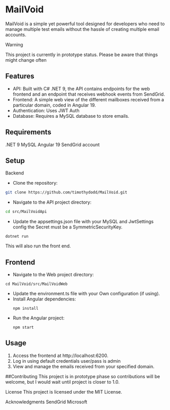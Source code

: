 

# MailVoid
MailVoid is a simple yet powerful tool designed for developers who need to manage multiple test emails without the hassle of creating multiple email accounts.

> [!WARNING]  
 This project is currently in prototype status. Please be aware that things might change often

## Features
- API: Built with C# .NET 9, the API contains endpoints for the web frontend and an endpoint that receives webhook events from SendGrid.
- Frontend: A simple web view of the different mailboxes received from a particular domain, coded in Angular 19.
- Authentication: Uses JWT Auth 
- Database: Requires a MySQL database to store emails.

## Requirements
.NET 9
MySQL
Angular 19
SendGrid account

## Setup

Backend
- Clone the repository:
``` bash
git clone https://github.com/timothydodd/MailVoid.git
```

- Navigate to the API project directory:
``` bash
cd src/MailVoidApi
```

- Update the appsettings.json file with your MySQL and JwtSettings config the Secret must be a SymmetricSecurityKey.
```
dotnet run 
```
This will also run the front end.


## Frontend
- Navigate to the Web project directory:
```
cd MailVoid/src/MailVoidWeb
```
- Update the environment.ts file with your Own  configuration (if using).
- Install Angular dependencies:
  ```
  npm install
  ```
- Run the Angular project:
  ```
  npm start
  ```
  
## Usage
1. Access the frontend at http://localhost:6200.
2. Log in using default credentials user/pass is admin
3. View and manage the emails received from your specified domain.
 
##Contributing
This project is in prototype phase so contributions will be welcome, but I would wait until project is closer to 1.0.

License
This project is licensed under the MIT License.

Acknowledgments
SendGrid
Microsoft 
